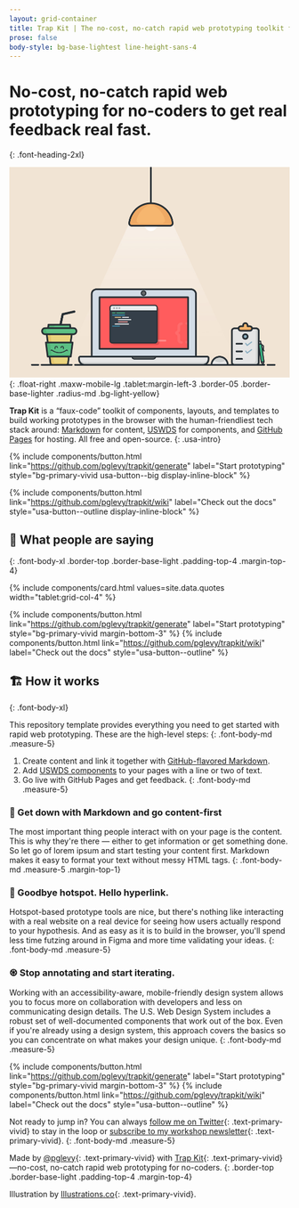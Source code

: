 ```yaml
---
layout: grid-container
title: Trap Kit | The no-cost, no-catch rapid web prototyping toolkit for no-coders to get real feedback real fast.
prose: false
body-style: bg-base-lightest line-height-sans-4
---
```


# No-cost, no-catch rapid web prototyping for no-coders to get real feedback real fast.
{: .font-heading-2xl}

![illustration of a workspace with a laptop, a checklist, an overhead lamp, and a smiling cup of coffee](assets/img/workspace.jpg)
{: .float-right .maxw-mobile-lg .tablet:margin-left-3 .border-05 .border-base-lighter .radius-md .bg-light-yellow}

**Trap Kit** is a “faux-code” toolkit of components, layouts, and templates to build working prototypes in the browser with the human-friendliest tech stack around: [Markdown](https://docs.github.com/en/github/writing-on-github/getting-started-with-writing-and-formatting-on-github/basic-writing-and-formatting-syntax) for content, [USWDS](https://designsystem.digital.gov/) for components, and [GitHub Pages](https://pages.github.com/) for hosting. All free and open-source.
{: .usa-intro}

{% include components/button.html link="https://github.com/pglevy/trapkit/generate" label="Start prototyping" style="bg-primary-vivid usa-button--big display-inline-block" %}

{% include components/button.html link="https://github.com/pglevy/trapkit/wiki" label="Check out the docs" style="usa-button--outline display-inline-block" %}

## 🤩 What people are saying
{: .font-body-xl .border-top .border-base-light .padding-top-4 .margin-top-4}

{% include components/card.html values=site.data.quotes width="tablet:grid-col-4" %}

{% include components/button.html link="https://github.com/pglevy/trapkit/generate" label="Start prototyping" style="bg-primary-vivid margin-bottom-3" %} {% include components/button.html link="https://github.com/pglevy/trapkit/wiki" label="Check out the docs" style="usa-button--outline" %}

## 🏗 How it works
{: .font-body-xl}

This repository template provides everything you need to get started with rapid web prototyping. These are the high-level steps:
{: .font-body-md .measure-5}

1. Create content and link it together with [GitHub-flavored Markdown](https://github.github.com/gfm/).
1. Add [USWDS components](https://designsystem.digital.gov/components/overview/) to your pages with a line or two of text.
1. Go live with GitHub Pages and get feedback.
{: .font-body-md .measure-5}

### 🕺 Get down with Markdown and go content-first

The most important thing people interact with on your page is the content. This is why they're there — either to get information or get something done. So let go of lorem ipsum and start testing your content first. Markdown makes it easy to format your text without messy HTML tags.
{: .font-body-md .measure-5 .margin-top-1}

### 👋 Goodbye hotspot. Hello hyperlink.

Hotspot-based prototype tools are nice, but there's nothing like interacting with a real website on a real device for seeing how users actually respond to your hypothesis. And as easy as it is to build in the browser, you'll spend less time futzing around in Figma and more time validating your ideas.
{: .font-body-md .measure-5}

### ♼ Stop annotating and start iterating.

Working with an accessibility-aware, mobile-friendly design system allows you to focus more on collaboration with developers and less on communicating design details. The U.S. Web Design System includes a robust set of well-documented components that work out of the box. Even if you're already using a design system, this approach covers the basics so you can concentrate on what makes your design unique.
{: .font-body-md .measure-5}

{% include components/button.html link="https://github.com/pglevy/trapkit/generate" label="Start prototyping" style="bg-primary-vivid margin-bottom-3" %} {% include components/button.html link="https://github.com/pglevy/trapkit/wiki" label="Check out the docs" style="usa-button--outline" %}

Not ready to jump in? You can always [follow me on Twitter](https://twitter.com/pglevy){: .text-primary-vivid} to stay in the loop or [subscribe to my workshop newsletter](https://tinyletter.com/rwp-workshop){: .text-primary-vivid}.
{: .font-body-md .measure-5}

Made by [@pglevy](https://twitter.com/pglevy){: .text-primary-vivid} with [Trap Kit](https://pglevy.github.io/trapkit/){: .text-primary-vivid}—no-cost, no-catch rapid web prototyping for no-coders.
{: .border-top .border-base-light .padding-top-4 .margin-top-4}

Illustration by [Illustrations.co](https://illlustrations.co/){: .text-primary-vivid}.